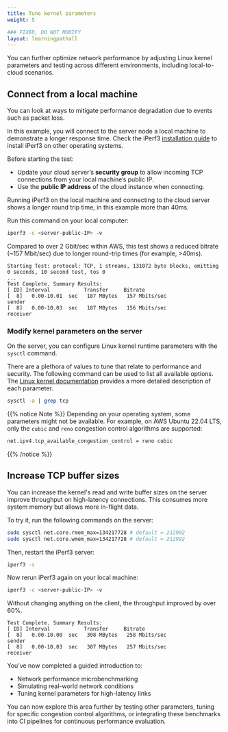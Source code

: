 ```yaml
---
title: Tune kernel parameters
weight: 5

### FIXED, DO NOT MODIFY
layout: learningpathall
---
```


You can further optimize network performance by adjusting Linux kernel parameters and testing across different environments, including local-to-cloud scenarios.

## Connect from a local machine

You can look at ways to mitigate performance degradation due to events such as packet loss. 

In this example, you will connect to the server node a local machine to demonstrate a longer response time. Check the iPerf3 [installation guide](https://iperf.fr/iperf-download.php) to install iPerf3 on other operating systems. 

Before starting the test:

- Update your cloud server’s **security group** to allow incoming TCP connections from your local machine’s public IP.
- Use the **public IP address** of the cloud instance when connecting.

Running iPerf3 on the local machine and connecting to the cloud server shows a longer round trip time, in this example more than 40ms. 

Run this command on your local computer:

```bash
iperf3 -c <server-public-IP> -v
```

Compared to over 2 Gbit/sec within AWS, this test shows a reduced bitrate (~157 Mbit/sec) due to longer round-trip times (for example, >40ms).

```output
Starting Test: protocol: TCP, 1 streams, 131072 byte blocks, omitting 0 seconds, 10 second test, tos 0
...
Test Complete. Summary Results:
[ ID] Interval           Transfer     Bitrate
[  8]   0.00-10.01  sec   187 MBytes   157 Mbits/sec                  sender
[  8]   0.00-10.03  sec   187 MBytes   156 Mbits/sec                  receiver
```

### Modify kernel parameters on the server

On the server, you can configure Linux kernel runtime parameters with the `sysctl` command. 

There are a plethora of values to tune that relate to performance and security. The following command can be used to list all available options. The [Linux kernel documentation](https://docs.kernel.org/networking/ip-sysctl.html#ip-sysctl) provides a more detailed description of each parameter. 

```bash
sysctl -a | grep tcp
```

{{% notice Note %}}
Depending on your operating system, some parameters might not be available. For example, on AWS Ubuntu 22.04 LTS, only the `cubic` and `reno` congestion control algorithms are supported:
```bash
net.ipv4.tcp_available_congestion_control = reno cubic
```
{{% /notice %}}

## Increase TCP buffer sizes

You can increase the kernel's read and write buffer sizes on the server  improve throughput on high-latency connections. This consumes more system memory but allows more in-flight data.

To try it, run the following commands on the server:

```bash
sudo sysctl net.core.rmem_max=134217728 # default = 212992
sudo sysctl net.core.wmem_max=134217728 # default = 212992
```

Then, restart the iPerf3 server:

```bash
iperf3 -s
```

Now rerun iPerf3 again on your local machine:

```bash
iperf3 -c <server-public-IP> -v
```

Without changing anything on the client, the throughput improved by over 60%.

```output
Test Complete. Summary Results:
[ ID] Interval           Transfer     Bitrate
[  8]   0.00-10.00  sec   308 MBytes   258 Mbits/sec                  sender
[  8]   0.00-10.03  sec   307 MBytes   257 Mbits/sec                  receiver

```

You’ve now completed a guided introduction to:

* Network performance microbenchmarking
* Simulating real-world network conditions
* Tuning kernel parameters for high-latency links

You can now explore this area further by testing other parameters, tuning for specific congestion control algorithms, or integrating these benchmarks into CI pipelines for continuous performance evaluation.